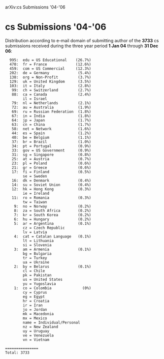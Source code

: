 arXiv:cs Submissions '04-'06

cs Submissions '04-'06
======================

Distribution according to e-mail domain of submitting author of the
**3733** cs submissions received during the three year period **1 Jan
04** through **31 Dec 06**:

      995:  edu = US Educational    (26.7%)
      470:  fr = France             (12.6%)
      459:  com = US Commercial     (12.3%)
      202:  de = Germany             (5.4%)
      138:  org = Non-Profit         (3.7%)
      129:  uk = United Kingdom      (3.5%)
      103:  it = Italy               (2.8%)
       99:  ch = Switzerland         (2.7%)
       88:  ca = Canada              (2.4%)
            il = Israel
       79:  nl = Netherlands         (2.1%)
       72:  au = Australia           (1.9%)
       69:  ru = Russian Federation  (1.8%)
       67:  in = India               (1.8%)
       64:  jp = Japan               (1.7%)
       63:  cn = China               (1.7%)
       58:  net = Network            (1.6%)
       44:  es = Spain               (1.2%)
       40:  be = Belgium             (1.1%)
       37:  br = Brazil              (1.0%)
       34:  pt = Portugal            (0.9%)
       33:  gov = US Government      (0.9%)
       31:  sg = Singapore           (0.8%)
       25:  at = Austria             (0.7%)
       23:  pl = Poland              (0.6%)
       21:  gr = Greece              (0.6%)
       17:  fi = Finland             (0.5%)
            se = Sweden
       16:  dk = Denmark             (0.4%)
       14:  su = Soviet Union        (0.4%)
       12:  hk = Hong Kong           (0.3%)
            ie = Ireland
       11:  ro = Romania             (0.3%)
            tw = Taiwan
        9:  no = Norway              (0.2%)
        8:  za = South Africa        (0.2%)
        7:  kr = South Korea         (0.2%)
        6:  hu = Hungary             (0.2%)
        5:  ar = Argentina           (0.1%)
            cz = Czech Republic
            lv = Latvia
        4:  cat = Catalan Language   (0.1%)
            lt = Lithuania
            si = Slovenia
        3:  am = Armenia             (0.1%)
            bg = Bulgaria
            tr = Turkey
            ua = Ukraine
        2:  by = Belarus             (0.1%)
            cl = Chile
            pk = Pakistan
            us = United States
            yu = Yugoslavia
        1:  co = Colombia              (0%)
            cy = Cyprus
            eg = Egypt
            hr = Croatia
            ir = Iran
            jo = Jordan
            mk = Macedonia
            mx = Mexico
            name = Individual/Personal
            nz = New Zealand
            uy = Uruguay
            ve = Venezuela
            vn = Vietnam

    ===============
    Total: 3733
